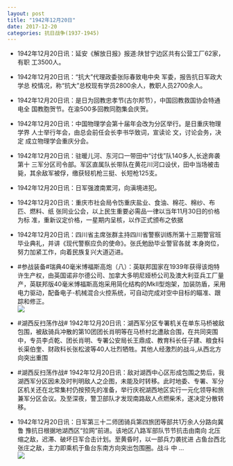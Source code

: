 ```yaml
---
layout: post
title: "1942年12月20日"
date: 2017-12-20
categories: 抗日战争(1937-1945)
---
```


<meta name="referrer" content="no-referrer" />

- 1942年12月20日讯：延安《解放日报》报道:陕甘宁边区共有公营工厂62家，有职 工3500人。 

- 1942年12月20日讯：“抗大”代理政委张际春致电中央 军委，报告抗日军政大学总 校情况，称“抗大”总校现有学员2800余人，教职人员2700余人。 

- 1942年12月20日讯：是日为回教忠孝节(古尔邦节），中国回教救国协会特通电全 国教胞贺节。在渝500多回教同胞集会庆贺。 

- 1942年12月20日讯：中国物理学会第十届年会改为分区举行。是日重庆物理学界 人士举行年会，由总会前任会长李书华致词，宣读论 文，讨论会务，决定 成立物理学会重庆分会。 

- 1942年12月20日讯：驻暖儿河、东河口一带田中“讨伐”队140多人,长途奔袭第十 三军分区司令部。军区直属队长带队在黄花川河口设伏，田中当场被击毙，其余敌军被俘，缴获轻机枪三挺、长短枪125支。 

- 1942年12月20日讯：日军强渡南累河，向滇境进犯。 

- 1942年12月20日讯：重庆市社会局令饬重庆盐业、食油、棉花、棉纱、布匹、燃料、纸 张同业公会，以上民生重要必需品一律以当年11月30日的价格为标 准，重新议定价格，一星期内呈核，以作正式颁布之依据 

- 1942年12月20日讯：四川省主席张群主持四川省警察训练所第十三期警官班毕业典礼，并讲《现代警察应负的使命》。张氏勉励毕业警官各就 本身岗位，努力加紧工作，向着民族复兴大道迈进。 

- #参战装备#瑞典40毫米博福斯高炮（八）：英联邦国家在1939年获得该炮特许生产权，由英国诺非尔德公司、加拿大多明尼娅桥公司及澳大利亚兵工厂量产，英联邦版40毫米博福斯高炮采用简化结构的MkII型炮架，加装防盾，采用电力驱动，配备电子-机械混合火控系统，可自动完成对空中目标的瞄准、跟踪和修正。 <br/><img src="https://wx3.sinaimg.cn/large/aca367d8ly1fmn05grykzj20c923b19e.jpg" />

- #湖西反扫荡作战# 1942年12月20日讯：湖西军分区专署机关在单东马桥被敌包围，被敌骑兵冲散的第10团团长肖明等在马桥村北遭敌合围，在共同突围中，专员李贞乾、团长肖明、专署公安局长王鼎成、教育科长任子建、粮食科长渠伯奎、财政科长张松波等40人壮烈牺牲。其他人经激烈的战斗,从西北方向突出重围 

- #湖西反扫荡作战# 1942年12月20日讯：敌对湖西中心区形成包围之势后，我湖西军分区因未及时判明敌人之企图，未能及时转移。此时地委、专署、军分区机关还在北常集村仍按预先的准备，举行庆祝湖西地区实行一元化领导和旅兼军分区会议。及至深夜，警卫部队才发现南路敌人点燃柴禾，遂决定分散转移。 

- 1942年12月20日讯：日军第三十二师团骑兵第四旅团等部共1万余人分路向冀鲁 豫抗日根据地湖西区“拉网”前进。该地区八路军部队节节抗击由南向 北压缩之敌，迟滞、破坏日军合击计划。至黄昏时，以一部兵力袭扰进 占鱼台西北张庄之敌，主力即乘机于鱼台东南方向突出包围圈。战斗 中 ... <br/><img src="https://wx4.sinaimg.cn/large/aca367d8ly1fmmuy0tnxrj20c80ayq32.jpg" />


